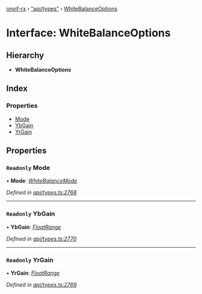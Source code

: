 [onvif-rx](../README.md) › ["api/types"](../modules/_api_types_.md) › [WhiteBalanceOptions](_api_types_.whitebalanceoptions.md)

# Interface: WhiteBalanceOptions

## Hierarchy

* **WhiteBalanceOptions**

## Index

### Properties

* [Mode](_api_types_.whitebalanceoptions.md#readonly-mode)
* [YbGain](_api_types_.whitebalanceoptions.md#readonly-ybgain)
* [YrGain](_api_types_.whitebalanceoptions.md#readonly-yrgain)

## Properties

### `Readonly` Mode

• **Mode**: *[WhiteBalanceMode](../enums/_api_types_.whitebalancemode.md)*

*Defined in [api/types.ts:2768](https://github.com/patrickmichalina/onvif-rx/blob/3e9b152/src/api/types.ts#L2768)*

___

### `Readonly` YbGain

• **YbGain**: *[FloatRange](_api_types_.floatrange.md)*

*Defined in [api/types.ts:2770](https://github.com/patrickmichalina/onvif-rx/blob/3e9b152/src/api/types.ts#L2770)*

___

### `Readonly` YrGain

• **YrGain**: *[FloatRange](_api_types_.floatrange.md)*

*Defined in [api/types.ts:2769](https://github.com/patrickmichalina/onvif-rx/blob/3e9b152/src/api/types.ts#L2769)*
